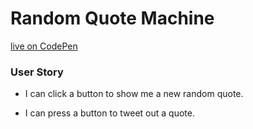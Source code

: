 # Random Quote Machine
[live on CodePen](http://codepen.io/camilavilarinho/full/zvGXBV/)

### User Story
* I can click a button to show me a new random quote.

* I can press a button to tweet out a quote.
